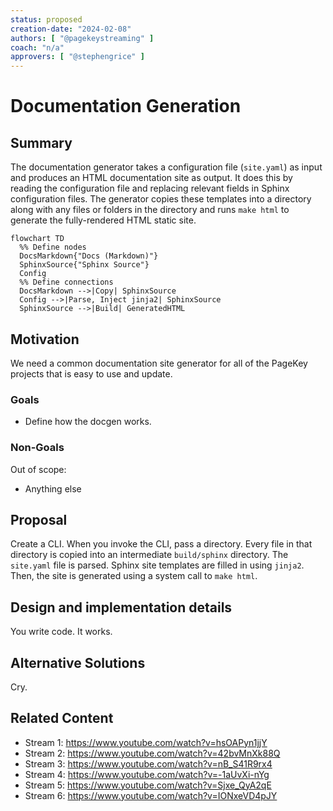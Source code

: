 ```yaml
---
status: proposed
creation-date: "2024-02-08"
authors: [ "@pagekeystreaming" ]
coach: "n/a"
approvers: [ "@stephengrice" ]
---
```



# Documentation Generation

## Summary

The documentation generator takes a configuration file (`site.yaml`) as input and produces an HTML documentation site as output. It does this by reading the configuration file and replacing relevant fields in Sphinx configuration files. The generator copies these templates into a directory along with any files or folders in the directory and runs `make html` to generate the fully-rendered HTML static site.

```mermaid
flowchart TD
  %% Define nodes
  DocsMarkdown{"Docs (Markdown)"}
  SphinxSource{"Sphinx Source"}
  Config
  %% Define connections
  DocsMarkdown -->|Copy| SphinxSource
  Config -->|Parse, Inject jinja2| SphinxSource
  SphinxSource -->|Build| GeneratedHTML
```

## Motivation

We need a common documentation site generator for all of the PageKey projects that is easy to use and update.

### Goals

- Define how the docgen works.

### Non-Goals

Out of scope:

- Anything else

## Proposal

Create a CLI. When you invoke the CLI, pass a directory. Every file in that directory is copied into an intermediate `build/sphinx` directory. The `site.yaml` file is parsed. Sphinx site templates are filled in using `jinja2`. Then, the site is generated using a system call to `make html`.

## Design and implementation details

You write code. It works.

## Alternative Solutions

Cry.

## Related Content

- Stream 1: https://www.youtube.com/watch?v=hsOAPyn1jjY
- Stream 2: https://www.youtube.com/watch?v=42bvMnXk88Q
- Stream 3: https://www.youtube.com/watch?v=nB_S41R9rx4
- Stream 4: https://www.youtube.com/watch?v=-1aUvXi-nYg
- Stream 5: https://www.youtube.com/watch?v=Sjxe_QyA2qE
- Stream 6: https://www.youtube.com/watch?v=IONxeVD4pJY
